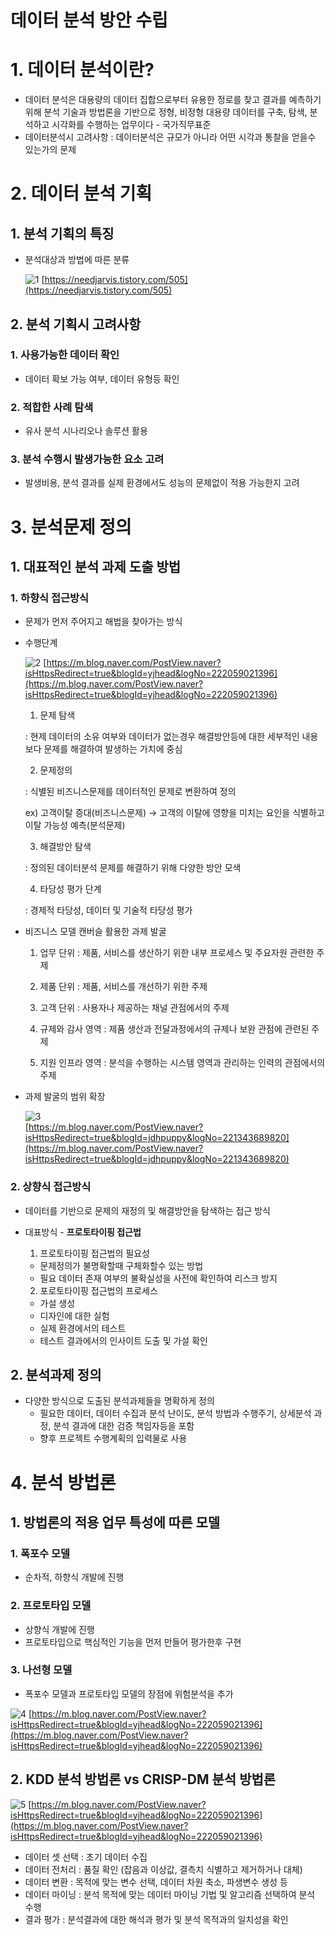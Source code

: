 # 데이터 분석 방안 수립

# 1. 데이터 분석이란?

- 데이터 분석은 대용량의 데이터 집합으로부터 유용한 정로를 찾고 결과를 예측하기 위해 분석 기술과 방법론을 기반으로 정형, 비정형 대용량 데이터를 구축, 탐색, 분석하고 시각화를 수행하는 업무이다 - 국가직무표준
- 데이터분석시 고려사항 : 데이터분석은 규모가 아니라 어떤 시각과 통찰을 얻을수 있는가의 문제

# 2. 데이터 분석 기획

## 1. 분석 기획의 특징

- 분석대상과 방법에 따른 분류
    

    ![1](https://user-images.githubusercontent.com/97429679/162802114-5295ae6a-e544-4798-a4c0-d8893fdc1e09.png)
    [https://needjarvis.tistory.com/505](https://needjarvis.tistory.com/505)
    

## 2. 분석 기획시 고려사항

### 1. 사용가능한 데이터 확인

- 데이터 확보 가능 여부, 데이터 유형등 확인

### 2. 적합한 사례 탐색

- 유사 분석 시나리오나 솔루션 활용

### 3. 분석 수행시 발생가능한 요소 고려

- 발생비용, 분석 결과를 실제 환경에서도 성능의 문제없이 적용 가능한지 고려

# 3. 분석문제 정의

## 1. 대표적인 분석 과제 도출 방법

### 1. 하향식 접근방식

- 문제가 먼저 주어지고 해법을 찾아가는 방식
- 수행단계
    
    ![2](https://user-images.githubusercontent.com/97429679/162802129-93067512-0ffd-4767-8c3f-b29d1da00352.jpg)
    [https://m.blog.naver.com/PostView.naver?isHttpsRedirect=true&blogId=yjhead&logNo=222059021396](https://m.blog.naver.com/PostView.naver?isHttpsRedirect=true&blogId=yjhead&logNo=222059021396)
    
    1) 문제 탐색 
    
    : 현제 데이터의 소유 여부와 데이터가 없는경우 해결방안등에 대한 세부적인 내용보다 문제를 해결하여 발생하는 가치에 중심
    
    2) 문제정의 
    
    : 식별된 비즈니스문제를 데이터적인 문제로 변환하여 정의
    
    ex) 고객이탈 증대(비즈니스문제) → 고객의 이탈에 영향을 미치는 요인을 식별하고 이탈 가능성 예측(분석문제)
    
    3) 해결방안 탐색
    
    : 정의된 데이터분석 문제를 해결하기 위해 다양한 방안 모색 
    
    4) 타당성 평가 단계
    
    : 경제적 타당성, 데이터 및 기술적 타당성 평가
    
- 비즈니스 모델 캔버슬 활용한 과제 발굴
    
    1) 업무 단위 : 제품, 서비스를 생산하기 위한 내부 프로세스 및 주요자원 관련한 주제
    
    2) 제품 단위 : 제품, 서비스를 개선하기 위한 주제
    
    3) 고객 단위 : 사용자나 제공하는 채널 관점에서의 주제
    
    4) 규제와 감사 영역 : 제품 생산과 전달과정에서의 규제나 보완 관점에 관련된 주제
    
    5) 지원 인프라 영역 : 분석을 수행하는 시스템 영역과 관리하는 인력의 관점에서의 주제
    
- 과제 발굴의 범위 확장
    

    ![3](https://user-images.githubusercontent.com/97429679/162802139-00b01700-2606-4414-beb1-d566cb2cca4f.png)    
    [https://m.blog.naver.com/PostView.naver?isHttpsRedirect=true&blogId=jdhpuppy&logNo=221343689820](https://m.blog.naver.com/PostView.naver?isHttpsRedirect=true&blogId=jdhpuppy&logNo=221343689820)
    

### 2. 상향식 접근방식

- 데이터를 기반으로 문제의 재정의 및 해결방안을 탐색하는 접근 방식
- 대표방식 - **프로토타이핑 접근법**
    
    1) 프로토타이핑 접근법의 필요성
    
    - 문제정의가 불명확할때 구체화할수 있는 방법
    - 필요 데이터 존재 여부의 불확실성을 사전에 확인하여 리스크 방지
    
    2) 포로토타이핑 접근법의 프로세스
    
    - 가설 생성
    - 디자인에 대한 실험
    - 실제 환경에서의 테스트
    - 테스트 결과에서의 인사이트 도출 및 가설 확인
    

## 2. 분석과제 정의

- 다양한 방식으로 도출된 분석과제들을 명확하게 정의
    - 필요한 데이터, 데이터 수집과 분석 난이도, 분석 방법과 수행주기, 상세분석 과정, 분석 결과에 대한 검증 책임자등을 포함
    - 향후 프로젝트 수행계획의 입력물로 사용
    

# 4. 분석 방법론

## 1. 방법론의 적용 업무 특성에 따른 모델

### 1. 폭포수 모델

- 순차적, 하향식 개발에 진행

### 2. 프로토타입 모델

- 상향식 개발에 진행
- 프로토타입으로 핵심적인 기능을 먼저 만들어 평가한후 구현

### 3. 나선형 모델

- 폭포수 모델과 프로토타입 모델의 장점에 위험분석을 추가


![4](https://user-images.githubusercontent.com/97429679/162802149-e24e2c19-f68b-449c-9ab1-57deae497385.jpg)
[https://m.blog.naver.com/PostView.naver?isHttpsRedirect=true&blogId=yjhead&logNo=222059021396](https://m.blog.naver.com/PostView.naver?isHttpsRedirect=true&blogId=yjhead&logNo=222059021396)

## 

## 2. KDD 분석 방법론 vs CRISP-DM 분석 방법론

![5](https://user-images.githubusercontent.com/97429679/162802158-f3c67807-b48e-48dc-acfa-4a6821c14322.jpg)
[https://m.blog.naver.com/PostView.naver?isHttpsRedirect=true&blogId=yjhead&logNo=222059021396](https://m.blog.naver.com/PostView.naver?isHttpsRedirect=true&blogId=yjhead&logNo=222059021396)

- 데이터 셋 선택 : 초기 데이터 수집
- 데이터 전처리 : 품질 확인 (잡음과 이상값, 결측치 식별하고 제거하거나 대체)
- 데이터 변환 : 목적에 맞는 변수 선택, 데이터 차원 축소, 파생변수 생성 등
- 데이터 마이닝 : 분석 목적에 맞는 데이터 마이닝 기법 및 알고리즘 선택하여 분석 수행
- 결과 평가 : 분석결과에 대한 해석과 평가 및 분석 목적과의 일치성을 확인
